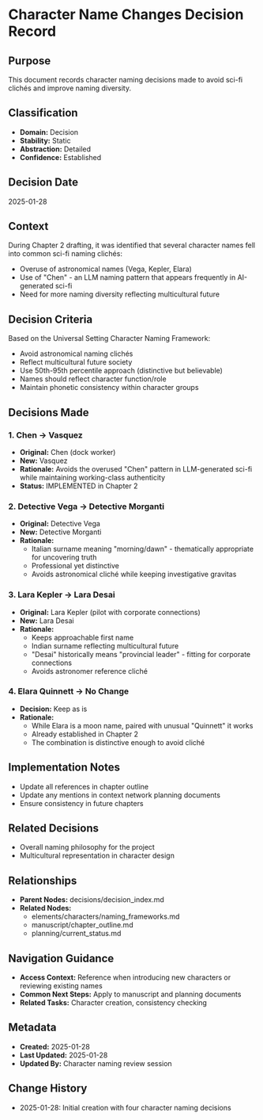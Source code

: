 # Character Name Changes Decision Record

## Purpose
This document records character naming decisions made to avoid sci-fi clichés and improve naming diversity.

## Classification
- **Domain:** Decision
- **Stability:** Static
- **Abstraction:** Detailed
- **Confidence:** Established

## Decision Date
2025-01-28

## Context
During Chapter 2 drafting, it was identified that several character names fell into common sci-fi naming clichés:
- Overuse of astronomical names (Vega, Kepler, Elara)
- Use of "Chen" - an LLM naming pattern that appears frequently in AI-generated sci-fi
- Need for more naming diversity reflecting multicultural future

## Decision Criteria
Based on the Universal Setting Character Naming Framework:
- Avoid astronomical naming clichés
- Reflect multicultural future society
- Use 50th-95th percentile approach (distinctive but believable)
- Names should reflect character function/role
- Maintain phonetic consistency within character groups

## Decisions Made

### 1. Chen → Vasquez
- **Original:** Chen (dock worker)
- **New:** Vasquez
- **Rationale:** Avoids the overused "Chen" pattern in LLM-generated sci-fi while maintaining working-class authenticity
- **Status:** IMPLEMENTED in Chapter 2

### 2. Detective Vega → Detective Morganti
- **Original:** Detective Vega
- **New:** Detective Morganti
- **Rationale:** 
  - Italian surname meaning "morning/dawn" - thematically appropriate for uncovering truth
  - Professional yet distinctive
  - Avoids astronomical cliché while keeping investigative gravitas

### 3. Lara Kepler → Lara Desai
- **Original:** Lara Kepler (pilot with corporate connections)
- **New:** Lara Desai
- **Rationale:**
  - Keeps approachable first name
  - Indian surname reflecting multicultural future
  - "Desai" historically means "provincial leader" - fitting for corporate connections
  - Avoids astronomer reference cliché

### 4. Elara Quinnett → No Change
- **Decision:** Keep as is
- **Rationale:**
  - While Elara is a moon name, paired with unusual "Quinnett" it works
  - Already established in Chapter 2
  - The combination is distinctive enough to avoid cliché

## Implementation Notes
- Update all references in chapter outline
- Update any mentions in context network planning documents
- Ensure consistency in future chapters

## Related Decisions
- Overall naming philosophy for the project
- Multicultural representation in character design

## Relationships
- **Parent Nodes:** decisions/decision_index.md
- **Related Nodes:**
  - elements/characters/naming_frameworks.md
  - manuscript/chapter_outline.md
  - planning/current_status.md

## Navigation Guidance
- **Access Context:** Reference when introducing new characters or reviewing existing names
- **Common Next Steps:** Apply to manuscript and planning documents
- **Related Tasks:** Character creation, consistency checking

## Metadata
- **Created:** 2025-01-28
- **Last Updated:** 2025-01-28
- **Updated By:** Character naming review session

## Change History
- 2025-01-28: Initial creation with four character naming decisions
